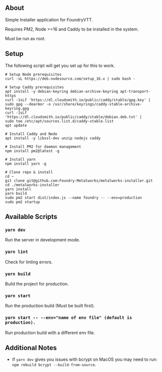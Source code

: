 ## About

Simple Installer application for FoundryVTT.

Requires PM2, Node >=16 and Caddy to be installed in the system.

Must be run as root.

## Setup

The following script will get you set up for this to work.

```
# Setup Node prerequisites
curl -sL https://deb.nodesource.com/setup_16.x | sudo bash -
      
# Setup Caddy prerequisites
apt install -y debian-keyring debian-archive-keyring apt-transport-https
curl -1sLf 'https://dl.cloudsmith.io/public/caddy/stable/gpg.key' |
sudo gpg --dearmor -o /usr/share/keyrings/caddy-stable-archive-keyring.gpg
curl -1sLf 'https://dl.cloudsmith.io/public/caddy/stable/debian.deb.txt' |
sudo tee /etc/apt/sources.list.d/caddy-stable.list
apt update
      
# Install Caddy and Node
apt install -y libssl-dev unzip nodejs caddy

# Install PM2 for daemon management
npm install pm2@latest -g

# Install yarn
npm install yarn -g

# Clone repo & install
cd ~
git clone git@github.com:Foundry-Metalworks/metalworks-installer.git
cd ./metalworks-installer
yarn install
yarn build
sudo pm2 start dist/index.js --name foundry -- --env=production
sudo pm2 startup
```

## Available Scripts

### `yarn dev`

Run the server in development mode.

### `yarn lint`

Check for linting errors.

### `yarn build`

Build the project for production.

### `yarn start`

Run the production build (Must be built first).

### `yarn start -- --env="name of env file" (default is production).`

Run production build with a different env file.

## Additional Notes

- If `yarn dev` gives you issues with bcrypt on MacOS you may need to run: `npm rebuild bcrypt --build-from-source`.
